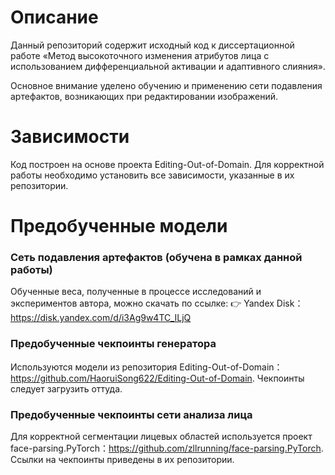 # Описание

Данный репозиторий содержит исходный код к диссертационной работе
«Метод высокоточного изменения атрибутов лица с использованием дифференциальной активации и адаптивного слияния».

Основное внимание уделено обучению и применению сети подавления артефактов, возникающих при редактировании изображений.

# Зависимости

Код построен на основе проекта Editing-Out-of-Domain.
Для корректной работы необходимо установить все зависимости, указанные в их репозитории.

# Предобученные модели

### Сеть подавления артефактов (обучена в рамках данной работы)
Обученные веса, полученные в процессе исследований и экспериментов автора, можно скачать по ссылке:
👉 Yandex Disk：https://disk.yandex.com/d/i3Ag9w4TC_ILjQ

### Предобученные чекпоинты генератора
Используются модели из репозитория Editing-Out-of-Domain：https://github.com/HaoruiSong622/Editing-Out-of-Domain.
Чекпоинты следует загрузить оттуда.

### Предобученные чекпоинты сети анализа лица
Для корректной сегментации лицевых областей используется проект face-parsing.PyTorch：https://github.com/zllrunning/face-parsing.PyTorch.
Ссылки на чекпоинты приведены в их репозитории.
